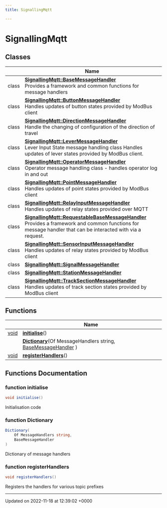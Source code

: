```yaml
---
title: SignallingMqtt

---
```


# SignallingMqtt



## Classes

|                | Name           |
| -------------- | -------------- |
| class | **[SignallingMqtt::BaseMessageHandler](/SignallingSystem-doc/vb/Classes/classSignallingMqtt_1_1BaseMessageHandler/)** <br>Provides a framework and common functions for message handlers  |
| class | **[SignallingMqtt::ButtonMessageHandler](/SignallingSystem-doc/vb/Classes/classSignallingMqtt_1_1ButtonMessageHandler/)** <br>Handles updates of button states provided by ModBus client  |
| class | **[SignallingMqtt::DirectionMessageHandler](/SignallingSystem-doc/vb/Classes/classSignallingMqtt_1_1DirectionMessageHandler/)** <br>Handle the changing of configuration of the direction of travel  |
| class | **[SignallingMqtt::LeverMessageHandler](/SignallingSystem-doc/vb/Classes/classSignallingMqtt_1_1LeverMessageHandler/)** <br>Lever Input State message handling class Handles updates of lever states provided by ModBus client.  |
| class | **[SignallingMqtt::OperatorMessageHandler](/SignallingSystem-doc/vb/Classes/classSignallingMqtt_1_1OperatorMessageHandler/)** <br>Operator message handling class - handles operator log in and out  |
| class | **[SignallingMqtt::PointMessageHandler](/SignallingSystem-doc/vb/Classes/classSignallingMqtt_1_1PointMessageHandler/)** <br>Handles updates of point states provided by ModBus client  |
| class | **[SignallingMqtt::RelayInputMessageHandler](/SignallingSystem-doc/vb/Classes/classSignallingMqtt_1_1RelayInputMessageHandler/)** <br>Handles updates of relay states provided over MQTT  |
| class | **[SignallingMqtt::RequestableBaseMessageHandler](/SignallingSystem-doc/vb/Classes/classSignallingMqtt_1_1RequestableBaseMessageHandler/)** <br>Provides a framework and common functions for message handler that can be interacted with via a request.  |
| class | **[SignallingMqtt::SensorInputMessageHandler](/SignallingSystem-doc/vb/Classes/classSignallingMqtt_1_1SensorInputMessageHandler/)** <br>Handles updates of relay states provided by ModBus client  |
| class | **[SignallingMqtt::SignalMessageHandler](/SignallingSystem-doc/vb/Classes/classSignallingMqtt_1_1SignalMessageHandler/)**  |
| class | **[SignallingMqtt::StationMessageHandler](/SignallingSystem-doc/vb/Classes/classSignallingMqtt_1_1StationMessageHandler/)**  |
| class | **[SignallingMqtt::TrackSectionMessageHandler](/SignallingSystem-doc/vb/Classes/classSignallingMqtt_1_1TrackSectionMessageHandler/)** <br>Handles updates of track section states provided by ModBus client  |

## Functions

|                | Name           |
| -------------- | -------------- |
| [void](/SignallingSystem-doc/vb/Files/SerialPixelLeds_8vb/#variable-void) | **[initialise](/SignallingSystem-doc/vb/Namespaces/namespaceSignallingMqtt/#function-initialise)**() |
| | **[Dictionary](/SignallingSystem-doc/vb/Namespaces/namespaceSignallingMqtt/#function-dictionary)**(Of MessageHandlers string, [BaseMessageHandler](/SignallingSystem-doc/vb/Classes/classSignallingMqtt_1_1BaseMessageHandler/) ) |
| [void](/SignallingSystem-doc/vb/Files/SerialPixelLeds_8vb/#variable-void) | **[registerHandlers](/SignallingSystem-doc/vb/Namespaces/namespaceSignallingMqtt/#function-registerhandlers)**() |


## Functions Documentation

### function initialise

```csharp
void initialise()
```


Initialisation code


### function Dictionary

```csharp
Dictionary(
    Of MessageHandlers string,
    BaseMessageHandler 
)
```


Dictionary of message handlers


### function registerHandlers

```csharp
void registerHandlers()
```


Registers the handlers for various topic prefixes






-------------------------------

Updated on 2022-11-18 at 12:39:02 +0000